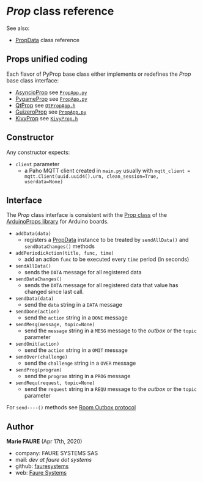 # *Prop* class reference
See also:
* <a href="PropData.md" target="_blank">PropData</a> class reference

## Props unified coding
Each flavor of PyProp base class either implements or redefines the *Prop* base class interface:
* [AsyncioProp](#asyncio-framework-asyncioprop) see <a href="../core/PropApp.py" target="_blank">`PropApp.py`</a>
* [PygameProp](#asyncio-framework-asyncioprop) see <a href="../core/PropApp.py" target="_blank">`PropApp.py`</a>
* [QtProp](#pyqt5-framework) see <a href="../core/QtPropApp.py" target="_blank">`QtPropApp.h`</a>
* [GuizeroProp](#guizero-tkinter-gui-framework-guizeroprop) see <a href="../core/PropApp.py" target="_blank">`PropApp.py`</a>
* [KivyProp](#kivy-framework-kivyprop) see <a href="../core/KivyProp.py" target="_blank">`KivyProp.h`</a>


## Constructor
Any constructor expects:
* `client` parameter
    - a Paho MQTT client created in `main.py` usually with
    `mqtt_client = mqtt.Client(uuid.uuid4().urn, clean_session=True, userdata=None)`

## Interface
The *Prop* class interface is consistent with the <a href="https://github.com/xcape-io/ArduinoProps/blob/master/help/Prop.md" target="_blank">Prop class</a> of the <a href="https://github.com/xcape-io/ArduinoProps#arduinoprops-library" target="_blank">ArduinoProps library</a> for Arduino boards.

* `addData(data)`
    -  registers a [PropData](PropData.md) instance to be treated by `sendAllData()` and `sendDataChanges()` methods
* `addPeriodicAction(title, func, time)`
    - add an action `func` to be executed every `time` period (in seconds)
* `sendAllData()`
    - sends the `DATA` message for all registered data
* `sendDataChanges()`
    - sends the `DATA` message for all registered data that value has changed since last call.
* `sendData(data)`
    - send the `data` string in a `DATA` message 
* `sendDone(action)`
    - send the `action` string in a `DONE` message  
* `sendMesg(message, topic=None)`
    - send the `message` string in a `MESG` message to the *outbox* or the `topic` parameter
* `sendOmit(action)`
    - send the `action` string in a `OMIT` message  
* `sendOver(challenge)`
    - send the `challenge` string in a `OVER` message  
* `sendProg(program)`
    - send the `program` string in a `PROG` message  
* `sendRequ(request, topic=None)`
    - send the `request` string in a `REQU` message to the *outbox* or the `topic` parameter

For `send----()` methods see <a href="https://github.com/xcape-io/PyProps/blob/master/PROTOCOL.md" target="_blank">Room Outbox protocol</a>


## Author

**Marie FAURE** (Apr 17th, 2020)
* company: FAURE SYSTEMS SAS
* mail: *dev at faure dot systems*
* github: <a href="https://github.com/fauresystems?tab=repositories" target="_blank">fauresystems</a>
* web: <a href="https://faure.systems/" target="_blank">Faure Systems</a>